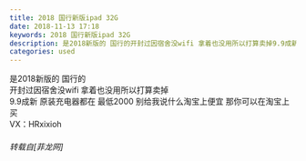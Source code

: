 ```yaml
---
title: 2018 国行新版ipad 32G
date: 2018-11-13 17:18
keywords: 2018 国行新版ipad 32G
description: 是2018新版的 国行的开封过因宿舍没wifi 拿着也没用所以打算卖掉9.9成新 原装充电器都在 最低2000 别给我说什么淘宝上便宜 那你可以在淘宝上买VX：HRxixioh
categories: used
---
```

<td class="t_f" id="postmessage_2270404">

是2018新版的 国行的<br/>
开封过因宿舍没wifi 拿着也没用所以打算卖掉<br/>
9.9成新 原装充电器都在 最低2000 别给我说什么淘宝上便宜 那你可以在淘宝上买<br/>
VX：HRxixioh</td>
###### 转载自[菲龙网]